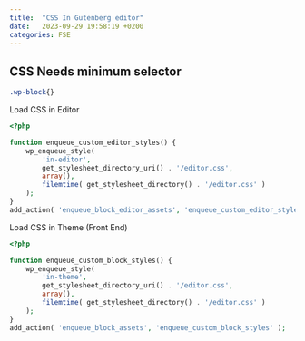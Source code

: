 ```yaml
---
title:  "CSS In Gutenberg editor"
date:   2023-09-29 19:58:19 +0200
categories: FSE
---
```

## CSS Needs minimum selector

```css
.wp-block{}
```

Load CSS in Editor

```php
<?php

function enqueue_custom_editor_styles() {
	wp_enqueue_style(
		'in-editor',
		get_stylesheet_directory_uri() . '/editor.css',
		array(),
		filemtime( get_stylesheet_directory() . '/editor.css' )
	);
}
add_action( 'enqueue_block_editor_assets', 'enqueue_custom_editor_styles' );
```

Load CSS in Theme (Front End)

```php
<?php

function enqueue_custom_block_styles() {
	wp_enqueue_style(
		'in-theme',
		get_stylesheet_directory_uri() . '/editor.css',
		array(),
		filemtime( get_stylesheet_directory() . '/editor.css' )
	);
}
add_action( 'enqueue_block_assets', 'enqueue_custom_block_styles' );
```